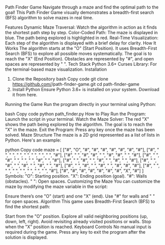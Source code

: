 Path Finder Game
Navigate through a maze and find the optimal path to the goal! This Path Finder Game visually demonstrates a breadth-first search (BFS) algorithm to solve mazes in real time.

Features
Dynamic Maze Traversal: Watch the algorithm in action as it finds the shortest path step by step.
Color-Coded Path:
The maze is displayed in blue.
The path being explored is highlighted in red.
Real-Time Visualization: Each step of the algorithm is displayed with a brief delay for clarity.
How It Works
The algorithm starts at the "O" (Start Position).
It uses Breadth-First Search (BFS) to explore all possible moves systematically.
The goal is to reach the "X" (End Position).
Obstacles are represented by "#", and open spaces are represented by " ".
Tech Stack
Python 3.6+
Curses Library: For the terminal-based maze visualization.
Installation
1. Clone the Repository
bash
Copy code
git clone https://github.com/<your-username>/path-finder-game.git
cd path-finder-game
2. Install Python
Ensure Python 3.6+ is installed on your system. Download it from here.

Running the Game
Run the program directly in your terminal using Python:

bash
Copy code
python path_finder.py
How to Play
Run the Program: Launch the script in your terminal.
Watch the Maze Solver:
The red "X" shows the path being explored by the algorithm.
The goal is to reach the "X" in the maze.
Exit the Program: Press any key once the maze has been solved.
Maze Structure
The maze is a 2D grid represented as a list of lists in Python. Here's an example:

python
Copy code
maze = [
    ["#", "O", "#", "#", "#", "#", "#", "#", "#"],
    ["#", " ", " ", " ", " ", " ", " ", " ", "#"],
    ["#", " ", "#", "#", " ", "#", "#", " ", "#"],
    ["#", " ", "#", " ", " ", " ", "#", " ", "#"],
    ["#", " ", "#", " ", "#", " ", "#", " ", "#"],
    ["#", " ", "#", " ", "#", " ", "#", " ", "#"],
    ["#", " ", "#", " ", "#", " ", "#", "#", "#"],
    ["#", " ", " ", " ", " ", " ", " ", " ", "#"],
    ["#", "#", "#", "#", "#", "#", "#", "X", "#"]
]
Symbols:
"O": Starting position.
"X": Ending position (goal).
"#": Walls (obstacles).
" ": Open spaces.
Customizing the Maze
You can customize the maze by modifying the maze variable in the script:

Ensure there’s one "O" (start) and one "X" (end).
Use "#" for walls and " " for open spaces.
Algorithm
This game uses Breadth-First Search (BFS) to find the shortest path:

Start from the "O" position.
Explore all valid neighboring positions (up, down, left, right).
Avoid revisiting already visited positions or walls.
Stop when the "X" position is reached.
Keyboard Controls
No manual input is required during the game.
Press any key to exit the program after the solution is displayed.
